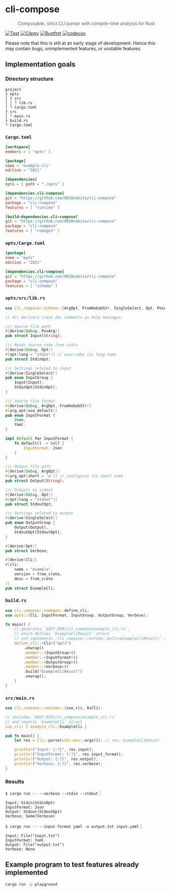 # cli-compose

> Composable, strict CLI parser with compile-time analysis for Rust

[![Test](https://github.com/0918nobita/cli-compose/actions/workflows/test.yml/badge.svg)](https://github.com/0918nobita/cli-compose/actions/workflows/test.yml) [![Clippy](https://github.com/0918nobita/cli-compose/actions/workflows/clippy.yml/badge.svg)](https://github.com/0918nobita/cli-compose/actions/workflows/clippy.yml) [![Rustfmt](https://github.com/0918nobita/cli-compose/actions/workflows/rustfmt.yml/badge.svg)](https://github.com/0918nobita/cli-compose/actions/workflows/rustfmt.yml) [![codecov](https://codecov.io/gh/0918nobita/cli-compose/branch/main/graph/badge.svg?token=PBAO6WHOKE)](https://codecov.io/gh/0918nobita/cli-compose)

Please note that this is still at an early stage of development. Hence this may contain bugs, unimplemented features, or unstable features.

## Implementation goals

### Directory structure

```text
project
├ opts
│ ├ src
│ │ └ lib.rs
│ └ Cargo.toml
├ src
│ └ main.rs
├ build.rs
└ Cargo.toml
```

### `Cargo.toml`

```toml
[workspace]
members = [ "opts" ]

[package]
name = "example-cli"
edition = "2021"

[dependencies]
opts = { path = "./opts" }

[dependencies.cli-compose]
git = "https://github.com/0918nobita/cli-compose"
package = "cli-compose"
features = [ "runtime" ]

[build-dependencies.cli-compose]
git = "https://github.com/0918nobita/cli-compose"
package = "cli-compose"
features = [ "codegen" ]
```

### `opts/Cargo.toml`

```toml
[package]
name = "opts"
edition = "2021"

[dependencies.cli-compose]
git = "https://github.com/0918nobita/cli-compose"
package = "cli-compose"
features = [ "schema" ]
```

### `opts/src/lib.rs`

```rust
use cli_compose::schema::{ArgOpt, FromKebabStr, SingleSelect, Opt, PosArg};

// All derivers treat doc comments as help messages.

/// Source file path
#[derive(Debug, PosArg)]
pub struct Input(String);

/// Reads source code from stdin
#[derive(Debug, Opt)]
#[opt(long = "stdin")] // overrides its long name
pub struct StdinOpt;

/// Settings related to input
#[derive(SingleSelect)]
pub enum InputGroup {
    Input(Input),
    StdinOpt(StdinOpt),
}

/// Source file format
#[derive(Debug, ArgOpt, FromKebabStr)]
#[arg_opt(use_default)]
pub enum InputFormat {
    Json,
    Yaml,
}

impl Default for InputFormat {
    fn default() -> Self {
        InputFormat::Json
    }
}

/// Output file path
#[derive(Debug, ArgOpt)]
#[arg_opt(short = 'o')] // configures its short name
pub struct Output(String);

/// Outputs to stdout
#[derive(Debug, Opt)]
#[opt(long = "stdout")]
pub struct StdoutOpt;

/// Settings related to output
#[derive(SingleSelect)]
pub enum OutputGroup {
    Output(Output),
    StdoutOpt(StdoutOpt),
}

#[derive(Opt)]
pub struct Verbose;

#[derive(Cli)]
#[cli(
    name = "example",
    version = from_crate,
    desc = from_crate
)]
pub struct ExampleCli;
```

### `build.rs`

```rust
use cli_compose::codegen::define_cli;
use opts::{Cli, InputFormat, InputGroup, OutputGroup, Verbose};

fn main() {
    // generates `$OUT_DIR/cli_compose/example_cli.rs`,
    // which defines `ExampleCliResult` struct
    // and implements `cli_compose::runtime::AsCli<ExampleCliResult>` trait for `ExampleCli` struct
    define_cli::<Cli>("opts")
        .unwrap()
        .member::<InputGroup>()
        .member::<InputFormat>()
        .member::<OutputGroup>()
        .member::<Verbose>()
        .build("ExampleCliResult")
        .unwrap();
    }
}
```

### `src/main.rs`

```rust
use cli_compose::runtime::{use_cli, AsCli};

// includes `$OUT_DIR/cli_compose/example_cli.rs`
// and imports `ExampleCli` struct
use_cli! { example_cli::ExampleCli }

pub fn main() {
    let res = Cli::parse(std::env::args()); // res: ExampleCliResult

    println!("Input: {:?}", res.input);
    println!("InputFormat: {:?}", res.input_format);
    println!("Output: {:?}", res.output);
    println!("Verbose: {:?}", res.verbose);
}
```

### Results

`$ cargo run -- --verbose --stdin --stdout`：

```text
Input: Stdin(StdinOpt)
InputFormat: Json
Output: Stdout(StdoutOpt)
Verbose: Some(Verbose)
```

`$ cargo run -- --input-format yaml -o output.txt input.yaml`：

```text
Input: File("input.txt")
InputFormat: Yaml
Output: File("output.txt")
Verbose: None
```

## Example program to test features already implemented

```bash
cargo run -p playground
```
